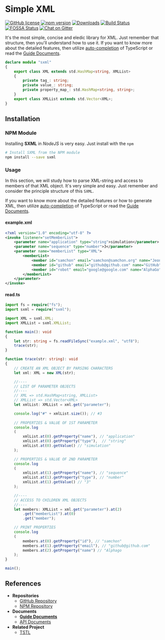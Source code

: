 # Simple XML
[![GitHub license](https://img.shields.io/badge/license-MIT-blue.svg)](https://github.com/samchon/sxml/blob/master/LICENSE)
[![npm version](https://badge.fury.io/js/sxml.svg)](https://www.npmjs.com/package/sxml)
[![Downloads](https://img.shields.io/npm/dm/sxml.svg)](https://www.npmjs.com/package/sxml)
[![Build Status](https://github.com/samchon/sxml/workflows/build/badge.svg)](https://github.com/samchon/sxml/actions?query=workflow%3Abuild)
[![FOSSA Status](https://app.fossa.io/api/projects/git%2Bgithub.com%2Fsamchon%2Fsxml.svg?type=shield)](https://app.fossa.io/projects/git%2Bgithub.com%2Fsamchon%2Fsxml?ref=badge_shield)
[![Chat on Gitter](https://badges.gitter.im/samchon/sxml.svg)](https://gitter.im/samchon/sxml?utm_source=badge&utm_medium=badge&utm_campaign=pr-badge&utm_content=badge)

It's the most simple, concise and eledic library for XML. Just remember that structure, then you'll understand how to use it. If you want to know more about the detailed features, then utilize <u>auto-completion</u> of TypeScript or read the [Guide Documents](https://github.com/samchon/sxml/wiki).

```typescript
declare module "sxml"
{
    export class XML extends std.HashMap<string, XMLList>
    {
        private tag_: string;
        private value_: string;
        private property_map_: std.HashMap<string, string>;
    }
    export class XMLList extends std.Vector<XML>;
}
```



## Installation
### NPM Module
Installing **SXML** in *NodeJS* is very easy. Just install with the `npm`

```bash
# Install SXML from the NPM module
npm install --save sxml
```

### Usage
In this section, we will study how to parse XML-string and access to members of that XML object. It's very simple and easy. Just remember and consider the principle structure of this `SXML`.

If you want to know more about the detailed features or how to generate XML, then utilize <u>auto-completion</u> of TypeScript or read the [Guide Documents](https://github.com/samchon/sxml/wiki).

#### example.xml
```xml
<?xml version="1.0" encoding="utf-8" ?>
<invoke listener="setMemberList">
    <parameter name="application" type="string">simulation</parameter>
    <parameter name="sequence" type="number">3</parameter>
    <parameter name="memberList" type="XML">
        <memberList>
            <member id="samchon" email="samchon@samchon.org" name="Jeongho Nam" />
            <member id="github" email="github@github.com" name="GitHub" />
            <member id="robot" email="google@google.com" name="AlphaGo" />
        </memberList>
    </parameter>
</invoke>
```

#### read.ts
```typescript
import fs = require("fs");
import sxml = require("sxml");

import XML = sxml.XML;
import XMLList = sxml.XMLList;

function main(): void
{
    let str: string = fs.readFileSync("example.xml", "utf8");
    trace(str);
}

function trace(str: string): void
{
    // CREATE AN XML OBJECT BY PARSING CHARACTERS
    let xml: XML = new XML(str);

    //----
    // LIST OF PARAMETER OBJECTS
    //----
    // XML => std.HashMap<string, XMLList>
    // XMLList => std.Vector<XML>
    let xmlList: XMLList = xml.get("parameter");

    console.log("#" + xmlList.size()); // #3
    
    // PROPERTIES & VALUE OF 1ST PARAMETER
    console.log
    (
        xmlList.at(0).getProperty("name"), // "application"
        xmlList.at(0).getProperty("type"),  // "string"
        xmlList.at(0).getValue() // "simulation"
    );

    // PROPERTIES & VALUE OF 2ND PARAMETER
    console.log
    (
        xmlList.at(1).getProperty("name"), // "sequence"
        xmlList.at(1).getProperty("type"), // "number"
        xmlList.at(1).getValue() // "3"
    );

    //----
    // ACCESS TO CHILDREN XML OBJECTS
    //----
    let members: XMLList = xml.get("parameter").at(2)
        .get("memberList").at(0)
        .get("member");

    // PRINT PROPERTIES
    console.log
    (
        members.at(0).getProperty("id"), // "samchon"
        members.at(1).getProperty("email"), // "github@github.com"
        members.at(2).getProperty("name") // "Alphago
    );
}

main();
```



## References
  - **Repositories**
    - [GitHub Repository](https://github.com/samchon/sxml)
    - [NPM Repository](https://www.npmjs.com/package/sxml)
  - **Documents**
    - [**Guide Documents**](https://github.com/samchon/sxml/wiki)
    - [API Documents](http://samchon.github.io/sxml/api)
  - **Related Project**
    - [TSTL](https://github.com/samchon/tstl)
